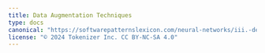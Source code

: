 ```yaml
---
title: Data Augmentation Techniques
type: docs
canonical: "https://softwarepatternslexicon.com/neural-networks/iii.-deep-learning-patterns/8.-data-augmentation-techniques"
license: "© 2024 Tokenizer Inc. CC BY-NC-SA 4.0"
---
```

